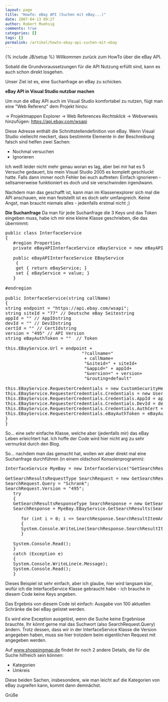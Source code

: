 ```yaml
---
layout: page
title: "HowTo: eBay API (Suchen mit eBay...)"
date: 2007-04-13 09:27
author: Robert Muehsig
comments: true
categories: []
tags: []
permalink: /artikel/howto-ebay-api-suchen-mit-ebay
---
```

{% include JB/setup %}
Willkommen zurück zum HowTo über die eBay API.

Sobald die Grundvoraussetzungen für die API Nutzung erfüllt sind, kann es auch schon direkt losgehen.

Unser Ziel ist es, eine Suchanfrage an eBay zu schicken.

<strong>eBay API in Visual Studio nutzbar machen</strong>

Um nun die eBay API auch im Visual Studio komfortabel zu nutzen, fügt man eine "Web Referenz" dem Projekt hinzu:

-&gt; Projektmappen Explorer -&gt; Web References *Rechtsklick* -&gt; Webverweis hinzufügen: <a href="https://api.ebay.com/wsapi">https://api.ebay.com/wsapi</a>

Diese Adresse enthält die Schnittstellendefinition von eBay. Wenn Visual Studio vielleicht meckert, dass bestimmte Elemente in der Beschreibung falsch sind helfen zwei Sachen:
<ul>
	<li>Nochmal versuchen</li>
	<li>Ignorieren</li>
</ul>
Ich weiß leider nicht mehr genau woran es lag, aber bei mir hat es 5 Versuche gedauert, bis mein Visual Studio 2005 es komplett geschluckt hatte. Falls dann immer noch Fehler bei euch auftreten: Einfach ignorieren - seltsamerweise funktioniert es doch und sie verschwinden irgendwann.

Nachdem man das geschafft ist, kann man im Klassenexplorer sich mal die API anschauen, wie man feststellt ist es doch sehr umfangreich. Keine Angst, man braucht niemals alles - jedenfalls erstmal nicht ;)

<strong>Die Suchanfrage</strong>
Da man für jede Suchanfrage die 3 Keys und das Token eingeben muss, habe ich mir eine kleine Klasse geschrieben, die das übernimmt:
<pre>
public class InterfaceService 
{ 
   #region Properties 
   private eBayAPIInterfaceService eBayService = new eBayAPIInterfaceService();       

   public eBayAPIInterfaceService EBayService 
    { 
    get { return eBayService; } 
    set { eBayService = value; } 
   }       

#endregion       

public InterfaceService(string callName) 
{ 
string endpoint = "https://api.ebay.com/wsapi"; 
string siteId = "77" // Deutsche eBay Seitestring 
appId = "" // AppIDstring 
devId = "" // DevIDstring 
certId = "" // CertIdstring 
version = "495" // API Version 
string eBayAuthToken = ""  // Token       

this.EBayService.Url = endpoint + 
                             "?callname=" 
                              + callName+ 
                              "&amp;siteid=" + siteId+ 
                              "&amp;appid=" + appId+ 
                              "&amp;version=" + version+ 
                              "&amp;routing=default"       

this.EBayService.RequesterCredentials = new CustomSecurityHeaderType(); 
this.EBayService.RequesterCredentials.Credentials = new UserIdPasswordType(); 
this.EBayService.RequesterCredentials.Credentials.AppId = appId; 
this.EBayService.RequesterCredentials.Credentials.DevId = devId; 
this.EBayService.RequesterCredentials.Credentials.AuthCert = certId; 
this.EBayService.RequesterCredentials.eBayAuthToken = eBayAuthToken; 
} 
}</pre>
So... eine sehr einfache Klasse, welche aber (jedenfalls mir) das eBay Leben erleichtert hat. Ich hoffe der Code wird hier nicht arg zu sehr vermurkst durch den Blog.

So... nachdem man das gemacht hat, wollen wir aber direkt mal eine Suchanfrage durchführen (in einem oldschool Konsolenprogramm):
<pre>
InterfaceService MyeBay = new InterfaceService("GetSearchResults");       

GetSearchResultsRequestType SearchRequest = new GetSearchResultsRequestType(); 
SearchRequest.Query = "Schrank"; 
SearchRequest.Version = "495"; 
   try 
   { 
   GetSearchResultsResponseType SearchResponse = new GetSearchResultsResponseType(); 
   SearchResponse = MyeBay.EBayService.GetSearchResults(SearchRequest);       

      for (int i = 0; i &lt;= SearchResponse.SearchResultItemArray.Length; i++) 
      { 
      System.Console.WriteLine(SearchResponse.SearchResultItemArray[i].Item.Title); 
      }       

   System.Console.Read(); 
   } 
   catch (Exception e) 
   { 
   System.Console.WriteLine(e.Message); 
   System.Console.Read(); 
   }</pre>
Dieses Beispiel ist sehr einfach, aber ich glaube, hier wird langsam klar, wofür ich die InterfaceService Klasse gebraucht habe - ich brauche in diesem Code keine Keys angeben.

Das Ergebnis von diesem Code ist einfach: Ausgabe von 100 aktuellen Schränke die bei eBay gelistet werden.

Es wird eine Exception ausgelöst, wenn die Suche keine Ergebnisse brauchte, Ihr könnt gerne mal das Suchwort (also SearchRequest.Query) ändern.
Trotz dessen, dass wir in der InterfaceService Klasse die Version angegeben haben, muss sie hier trotzdem beim eigentlichen Request mit angegeben werden.

Auf <a href="http://www.shoppingmap.de">www.shoppingmap.de</a> findet ihr noch 2 andere Details, die für die Suche hilfreich sein können:

- Kategorien
- Umkreis

Diese beiden Sachen, insbesondere, wie man leicht auf die Kategorien von eBay zugreifen kann, kommt dann demnächst.

Grüße
